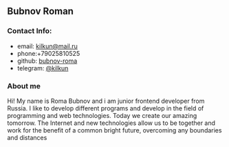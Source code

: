 ## Bubnov Roman

### Contact Info:  

* email: kilkun@mail.ru  
* phone:+79025810525
* github: [bubnov-roma](https://github.com/Bubnov-Roma)
* telegram: [@kilkun](https://t.me/kilkun)

### About me

Hi! My name is Roma Bubnov and i am junior frontend developer from Russia. I like to develop different programs and develop in the field of programming and web technologies. Today we create our amazing tomorrow. The Internet and new technologies allow us to be together and work for the benefit of a common bright future, overcoming any boundaries and distances

